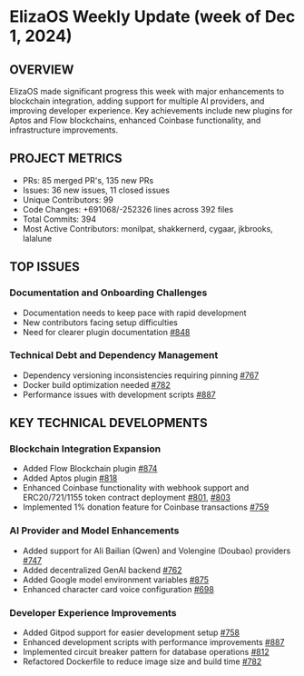 # ElizaOS Weekly Update (week of Dec 1, 2024)

## OVERVIEW
ElizaOS made significant progress this week with major enhancements to blockchain integration, adding support for multiple AI providers, and improving developer experience. Key achievements include new plugins for Aptos and Flow blockchains, enhanced Coinbase functionality, and infrastructure improvements.

## PROJECT METRICS
- PRs: 85 merged PR's, 135 new PRs
- Issues: 36 new issues, 11 closed issues
- Unique Contributors: 99
- Code Changes: +691068/-252326 lines across 392 files
- Total Commits: 394
- Most Active Contributors: monilpat, shakkernerd, cygaar, jkbrooks, lalalune

## TOP ISSUES

### Documentation and Onboarding Challenges
- Documentation needs to keep pace with rapid development
- New contributors facing setup difficulties
- Need for clearer plugin documentation [#848](https://github.com/elizaos/eliza/pull/848)

### Technical Debt and Dependency Management
- Dependency versioning inconsistencies requiring pinning [#767](https://github.com/elizaos/eliza/pull/767)
- Docker build optimization needed [#782](https://github.com/elizaos/eliza/pull/782)
- Performance issues with development scripts [#887](https://github.com/elizaos/eliza/pull/887)

## KEY TECHNICAL DEVELOPMENTS

### Blockchain Integration Expansion
- Added Flow Blockchain plugin [#874](https://github.com/elizaos/eliza/pull/874)
- Added Aptos plugin [#818](https://github.com/elizaos/eliza/pull/818)
- Enhanced Coinbase functionality with webhook support and ERC20/721/1155 token contract deployment [#801](https://github.com/elizaos/eliza/pull/801), [#803](https://github.com/elizaos/eliza/pull/803)
- Implemented 1% donation feature for Coinbase transactions [#759](https://github.com/elizaos/eliza/pull/759)

### AI Provider and Model Enhancements
- Added support for Ali Bailian (Qwen) and Volengine (Doubao) providers [#747](https://github.com/elizaos/eliza/pull/747)
- Added decentralized GenAI backend [#762](https://github.com/elizaos/eliza/pull/762)
- Added Google model environment variables [#875](https://github.com/elizaos/eliza/pull/875)
- Enhanced character card voice configuration [#698](https://github.com/elizaos/eliza/pull/698)

### Developer Experience Improvements
- Added Gitpod support for easier development setup [#758](https://github.com/elizaos/eliza/pull/758)
- Enhanced development scripts with performance improvements [#887](https://github.com/elizaos/eliza/pull/887)
- Implemented circuit breaker pattern for database operations [#812](https://github.com/elizaos/eliza/pull/812)
- Refactored Dockerfile to reduce image size and build time [#782](https://github.com/elizaos/eliza/pull/782)